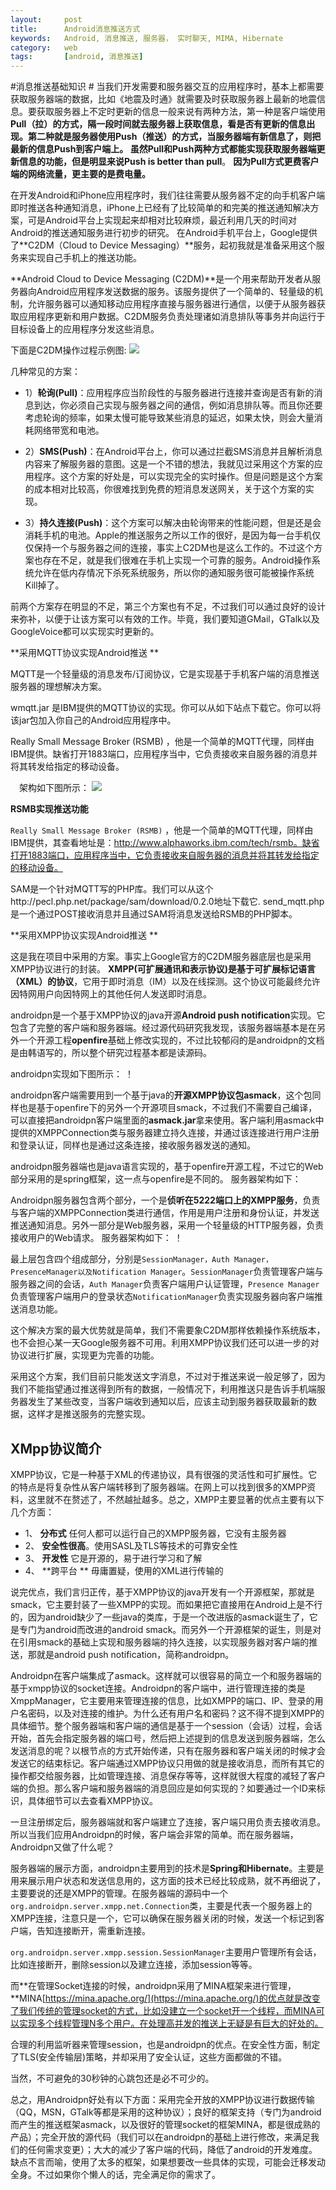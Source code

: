 ```yaml
---
layout:     post
title:      Android消息推送方式
keywords:   Android, 消息推送, 服务器， 实时聊天, MIMA, Hibernate
category:   web 
tags:		[android, 消息推送]
---
```


#消息推送基础知识 #
当我们开发需要和服务器交互的应用程序时，基本上都需要获取服务器端的数据，比如《地震及时通》就需要及时获取服务器上最新的地震信息。要获取服务器上不定时更新的信息一般来说有两种方法，第一种是客户端使用**Pull（拉）**的方式，隔一段时间就去服务器上获取信息，看是否有更新的信息出现。第二种就是服务器使用**Push（推送）**的方式，当服务器端有新信息了，则把最新的信息Push到客户端上。 
虽然Pull和Push两种方式都能实现获取服务器端更新信息的功能，但是明显来说**Push is better than pull**。
**因为Pull方式更费客户端的网络流量，更主要的是费电量。**
 
在开发Android和iPhone应用程序时，我们往往需要从服务器不定的向手机客户端即时推送各种通知消息，iPhone上已经有了比较简单的和完美的推送通知解决方案，可是Android平台上实现起来却相对比较麻烦，最近利用几天的时间对Android的推送通知服务进行初步的研究。 
在Android手机平台上，Google提供了**C2DM（Cloud to Device Messaging）**服务，起初我就是准备采用这个服务来实现自己手机上的推送功能。 

**Android Cloud to Device Messaging (C2DM)**是一个用来帮助开发者从服务器向Android应用程序发送数据的服务。该服务提供了一个简单的、轻量级的机制，允许服务器可以通知移动应用程序直接与服务器进行通信，以便于从服务器获取应用程序更新和用户数据。C2DM服务负责处理诸如消息排队等事务并向运行于目标设备上的应用程序分发这些消息。 

下面是C2DM操作过程示例图:
![](/assets/images/image001.png)

几种常见的方案： 

- 1）**轮询(Pull)**：应用程序应当阶段性的与服务器进行连接并查询是否有新的消息到达，你必须自己实现与服务器之间的通信，例如消息排队等。而且你还要考虑轮询的频率，如果太慢可能导致某些消息的延迟，如果太快，则会大量消耗网络带宽和电池。 


- 2）**SMS(Push)**：在Android平台上，你可以通过拦截SMS消息并且解析消息内容来了解服务器的意图。这是一个不错的想法，我就见过采用这个方案的应用程序。这个方案的好处是，可以实现完全的实时操作。但是问题是这个方案的成本相对比较高，你很难找到免费的短消息发送网关，关于这个方案的实现。 


- 3）**持久连接(Push)**：这个方案可以解决由轮询带来的性能问题，但是还是会消耗手机的电池。Apple的推送服务之所以工作的很好，是因为每一台手机仅仅保持一个与服务器之间的连接，事实上C2DM也是这么工作的。不过这个方案也存在不足，就是我们很难在手机上实现一个可靠的服务。Android操作系统允许在低内存情况下杀死系统服务，所以你的通知服务很可能被操作系统Kill掉了。 

前两个方案存在明显的不足，第三个方案也有不足，不过我们可以通过良好的设计来弥补，以便于让该方案可以有效的工作。毕竟，我们要知道GMail，GTalk以及GoogleVoice都可以实现实时更新的。 


**采用MQTT协议实现Android推送 **

MQTT是一个轻量级的消息发布/订阅协议，它是实现基于手机客户端的消息推送服务器的理想解决方案。
 
wmqtt.jar 是IBM提供的MQTT协议的实现。你可以从如下站点下载它。你可以将该jar包加入你自己的Android应用程序中。 

Really Small Message Broker (RSMB) ，他是一个简单的MQTT代理，同样由IBM提供。缺省打开1883端口，应用程序当中，它负责接收来自服务器的消息并将其转发给指定的移动设备。 

　架构如下图所示：
![](/assets/images/111.gif)

**RSMB实现推送功能**

`Really Small Message Broker (RSMB)` ，他是一个简单的MQTT代理，同样由IBM提供，其查看地址是：http://www.alphaworks.ibm.com/tech/rsmb。缺省打开1883端口，应用程序当中，它负责接收来自服务器的消息并将其转发给指定的移动设备。
 
SAM是一个针对MQTT写的PHP库。我们可以从这个http://pecl.php.net/package/sam/download/0.2.0地址下载它.
send_mqtt.php是一个通过POST接收消息并且通过SAM将消息发送给RSMB的PHP脚本。 

 
**采用XMPP协议实现Android推送 **

这是我在项目中采用的方案。事实上Google官方的C2DM服务器底层也是采用XMPP协议进行的封装。 
**XMPP(可扩展通讯和表示协议)是基于可扩展标记语言（XML）的协议**，它用于即时消息（IM）以及在线探测。这个协议可能最终允许因特网用户向因特网上的其他任何人发送即时消息。 

androidpn是一个基于XMPP协议的java开源**Android push notification**实现。它包含了完整的客户端和服务器端。经过源代码研究我发现，该服务器端基本是在另外一个开源工程**openfire**基础上修改实现的，不过比较郁闷的是androidpn的文档是由韩语写的，所以整个研究过程基本都是读源码。 

androidpn实现如下图所示：
！[](/assets/images/222.gif)

androidpn客户端需要用到一个基于java的**开源XMPP协议包asmack**，这个包同样也是基于openfire下的另外一个开源项目smack，不过我们不需要自己编译，可以直接把androidpn客户端里面的**asmack.jar**拿来使用。客户端利用asmack中提供的XMPPConnection类与服务器建立持久连接，并通过该连接进行用户注册和登录认证，同样也是通过这条连接，接收服务器发送的通知。 

androidpn服务器端也是java语言实现的，基于openfire开源工程，不过它的Web部分采用的是spring框架，这一点与openfire是不同的。
服务器架构如下：

Androidpn服务器包含两个部分，一个是**侦听在5222端口上的XMPP服务**，负责与客户端的XMPPConnection类进行通信，作用是用户注册和身份认证，并发送推送通知消息。另外一部分是Web服务器，采用一个轻量级的HTTP服务器，负责接收用户的Web请求。
服务器架构如下： 
！[](/assets/images/333.gif)

最上层包含四个组成部分，分别是`SessionManager，Auth Manager，PresenceManager以及Notification Manager`。`SessionManager`负责管理客户端与服务器之间的会话，`Auth Manager`负责客户端用户认证管理，`Presence Manager`负责管理客户端用户的登录状态`NotificationManager`负责实现服务器向客户端推送消息功能。 

这个解决方案的最大优势就是简单，我们不需要象C2DM那样依赖操作系统版本，也不会担心某一天Google服务器不可用。利用XMPP协议我们还可以进一步的对协议进行扩展，实现更为完善的功能。 

采用这个方案，我们目前只能发送文字消息，不过对于推送来说一般足够了，因为我们不能指望通过推送得到所有的数据，一般情况下，利用推送只是告诉手机端服务器发生了某些改变，当客户端收到通知以后，应该主动到服务器获取最新的数据，这样才是推送服务的完整实现。 

## XMpp协议简介 ##

XMPP协议，它是一种基于XML的传递协议，具有很强的灵活性和可扩展性。它的特点是将复杂性从客户端转移到了服务器端。在网上可以找到很多的XMPP资料，这里就不在赘述了，不然越扯越多。总之，XMPP主要显著的优点主要有以下几个方面：

- 1、 **分布式**  任何人都可以运行自己的XMPP服务器，它没有主服务器
- 2、 **安全性很高**。使用SASL及TLS等技术的可靠安全性
- 3、 **开发性** 它是开源的，易于进行学习和了解
- 4、 **跨平台 ** 毋庸置疑，使用的XML进行传输的

说完优点，我们言归正传，基于XMPP协议的java开发有一个开源框架，那就是smack，它主要封装了一些XMPP的实现。而如果把它直接用在Android上是不行的，因为android缺少了一些java的类库，于是一个改进版的asmack诞生了，它是专门为android而改进的android smack。而另外一个开源框架的诞生，则是对在引用smack的基础上实现和服务器端的持久连接，以实现服务器对客户端的推送，那就是android push notification，简称androidpn。

Androidpn在客户端集成了asmack。这样就可以很容易的简立一个和服务器端的基于xmpp协议的socket连接。Androidpn的客户端中，进行管理连接的类是XmppManager，它主要用来管理连接的信息，比如XMPP的端口、IP、登录的用户名密码，以及对连接的维护。为什么还有用户名和密码？这不得不提到XMPP的具体细节。整个服务器端和客户端的通信是基于一个session（会话）过程，会话开始，首先会指定服务器的端口号，然后把上述提到的信息发送到服务器端，怎么发送消息的呢？以<stream>根节点的方式开始传递，只有在服务器和客户端关闭的时候才会发送它的结束标记</stream>。客户端通过XMPP协议只用做的就是接收消息，而所有其它的操作都交给服务器，比如管理连接、消息保存等等，这样就很大程度的减轻了客户端的负担。那么客户端和服务器端的消息回应是如何实现的？如要通过一个ID来标识，具体细节可以去查看XMPP协议。

一旦注册绑定后，服务器端就和客户端建立了连接，客户端只用负责去接收消息。所以当我们应用Androidpn的时候，客户端会非常的简单。而在服务器端，Androidpn又做了什么呢？

服务器端的展示方面，androidpn主要用到的技术是**Spring和Hibernate**。主要是用来展示用户状态和发送信息用的，这方面的技术已经比较成熟，就不再细说了，主要要说的还是XMPP的管理。在服务器端的源码中一个`org.androidpn.server.xmpp.net.Connection`类，主要是代表一个服务器上的XMPP连接，注意只是一个，它可以确保在服务器关闭的时候，发送一个</stream>标记到客户端，告知连接断开，需重新连接。

`org.androidpn.server.xmpp.session.SessionManager`主要用户管理所有会话，比如连接断开，删除session以及建立连接，添加session等等。

而**在管理Socket连接的时候，androidpn采用了MINA框架来进行管理，**MINA[https://mina.apache.org/](https://mina.apache.org/)的优点就是改变了我们传统的管理socket的方式，比如没建立一个socket开一个线程，而MINA可以实现多个线程管理N多个用户。在处理高并发的推送上无疑是有巨大的好处的。

合理的利用监听器来管理session，也是androidpn的优点。在安全性方面，制定了TLS(安全传输层)策略，并却采用了安全认证，这些方面都做的不错。

当然，不可避免的30秒钟的心跳包还是必不可少的。

总之，用Androidpn好处有以下方面：采用完全开放的XMPP协议进行数据传输（QQ，MSN，GTalk等都是采用的这种协议）；良好的框架支持（专门为android 而产生的推送框架asmack，以及很好的管理socket的框架MINA，都是很成熟的产品）；完全开放的源代码（我们可以在androidpn的基础上进行修改，来满足我们的任何需求变更）；大大的减少了客户端的代码，降低了android的开发难度。缺点不言而喻，使用了太多的框架，如果想要改一些具体的实现，可能会迁移发动全身。不过如果你个懒人的话，完全满足你的需求了。
